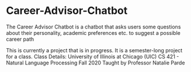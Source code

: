# Career-Advisor-Chatbot
The Career Advisor Chatbot is a chatbot that asks users some questions about their personality, academic preferences etc. to suggest a possible career path


This is currently a project that is in progress. 
It is a semester-long project for a class.
Class Details:
University of Illinois at Chicago (UIC)
CS 421 - Natural Language Processing
Fall 2020
Taught by Professor Natalie Parde
